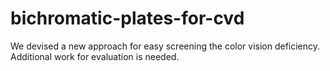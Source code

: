 # bichromatic-plates-for-cvd
We devised a new approach for easy screening the color vision deficiency. Additional work for evaluation is needed.
